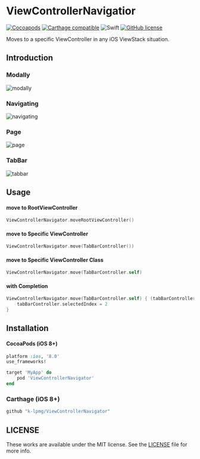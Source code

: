 # ViewControllerNavigatior
[![Cocoapods](https://img.shields.io/cocoapods/v/ViewControllerNavigator.svg?style=flat)](https://cocoapods.org/pods/ViewControllerNavigator)
[![Carthage compatible](https://img.shields.io/badge/Carthage-compatible-4BC51D.svg?style=flat)](https://github.com/Carthage/Carthage)
![Swift](https://img.shields.io/badge/Swift-4.1-orange.svg)
[![GitHub license](https://img.shields.io/badge/license-MIT-lightgrey.svg?style=flat)](https://raw.githubusercontent.com/k-lpmg/ViewControllerNavigator/master/LICENSE)

Moves to a specific ViewController in any iOS ViewStack situation.

## Introduction
### Modally
![modally](https://user-images.githubusercontent.com/15151687/48996478-9e1b3280-f18f-11e8-89be-c663f91ff74c.gif)

### Navigating
![navigating](https://user-images.githubusercontent.com/15151687/48996480-9f4c5f80-f18f-11e8-85b5-20f84d3414f6.gif)

### Page
![page](https://user-images.githubusercontent.com/15151687/48996481-a1162300-f18f-11e8-96aa-f0e66a0b4078.gif)

### TabBar
![tabbar](https://user-images.githubusercontent.com/15151687/48996534-d15dc180-f18f-11e8-830b-982abaf370f6.gif)

## Usage

#### move to RootViewController
```swift
ViewControllerNavigator.moveRootViewController()
```

#### move to Specific ViewController
```swift
ViewControllerNavigator.move(TabBarController())
```

#### move to Specific ViewController Class
```swift
ViewControllerNavigator.move(TabBarController.self)
```

#### with Completion
```swift
ViewControllerNavigator.move(TabBarController.self) { (tabBarController) in
    tabBarController.selectedIndex = 2
}
```

## Installation

#### CocoaPods (iOS 8+)

```ruby
platform :ios, '8.0'
use_frameworks!

target 'MyApp' do
    pod 'ViewControllerNavigator'
end
```

### Carthage (iOS 8+)

```ruby
github "k-lpmg/ViewControllerNavigator"
```


## LICENSE

These works are available under the MIT license. See the [LICENSE][license] file
for more info.

[license]: LICENSE
